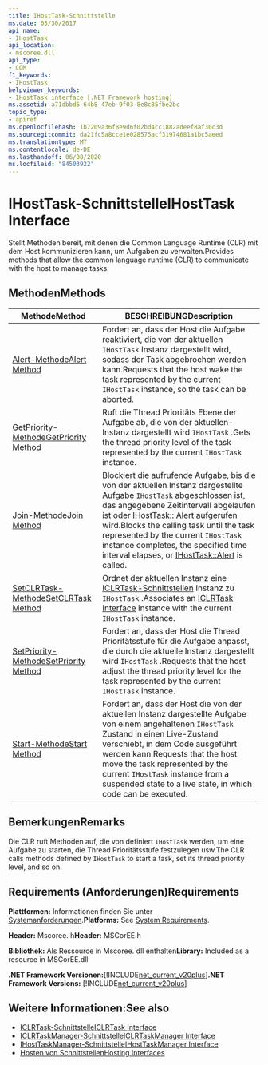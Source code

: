 ```yaml
---
title: IHostTask-Schnittstelle
ms.date: 03/30/2017
api_name:
- IHostTask
api_location:
- mscoree.dll
api_type:
- COM
f1_keywords:
- IHostTask
helpviewer_keywords:
- IHostTask interface [.NET Framework hosting]
ms.assetid: a71dbbd5-64b8-47eb-9f03-8e8c85fbe2bc
topic_type:
- apiref
ms.openlocfilehash: 1b7209a36f8e9d6f02bd4cc1882adeef8af30c3d
ms.sourcegitcommit: da21fc5a8cce1e028575acf31974681a1bc5aeed
ms.translationtype: MT
ms.contentlocale: de-DE
ms.lasthandoff: 06/08/2020
ms.locfileid: "84503922"
---
```

# <a name="ihosttask-interface"></a><span data-ttu-id="cfe34-102">IHostTask-Schnittstelle</span><span class="sxs-lookup"><span data-stu-id="cfe34-102">IHostTask Interface</span></span>
<span data-ttu-id="cfe34-103">Stellt Methoden bereit, mit denen die Common Language Runtime (CLR) mit dem Host kommunizieren kann, um Aufgaben zu verwalten.</span><span class="sxs-lookup"><span data-stu-id="cfe34-103">Provides methods that allow the common language runtime (CLR) to communicate with the host to manage tasks.</span></span>  
  
## <a name="methods"></a><span data-ttu-id="cfe34-104">Methoden</span><span class="sxs-lookup"><span data-stu-id="cfe34-104">Methods</span></span>  
  
|<span data-ttu-id="cfe34-105">Methode</span><span class="sxs-lookup"><span data-stu-id="cfe34-105">Method</span></span>|<span data-ttu-id="cfe34-106">BESCHREIBUNG</span><span class="sxs-lookup"><span data-stu-id="cfe34-106">Description</span></span>|  
|------------|-----------------|  
|[<span data-ttu-id="cfe34-107">Alert-Methode</span><span class="sxs-lookup"><span data-stu-id="cfe34-107">Alert Method</span></span>](ihosttask-alert-method.md)|<span data-ttu-id="cfe34-108">Fordert an, dass der Host die Aufgabe reaktiviert, die von der aktuellen `IHostTask` Instanz dargestellt wird, sodass der Task abgebrochen werden kann.</span><span class="sxs-lookup"><span data-stu-id="cfe34-108">Requests that the host wake the task represented by the current `IHostTask` instance, so the task can be aborted.</span></span>|  
|[<span data-ttu-id="cfe34-109">GetPriority-Methode</span><span class="sxs-lookup"><span data-stu-id="cfe34-109">GetPriority Method</span></span>](ihosttask-getpriority-method.md)|<span data-ttu-id="cfe34-110">Ruft die Thread Prioritäts Ebene der Aufgabe ab, die von der aktuellen-Instanz dargestellt wird `IHostTask` .</span><span class="sxs-lookup"><span data-stu-id="cfe34-110">Gets the thread priority level of the task represented by the current `IHostTask` instance.</span></span>|  
|[<span data-ttu-id="cfe34-111">Join-Methode</span><span class="sxs-lookup"><span data-stu-id="cfe34-111">Join Method</span></span>](ihosttask-join-method.md)|<span data-ttu-id="cfe34-112">Blockiert die aufrufende Aufgabe, bis die von der aktuellen Instanz dargestellte Aufgabe `IHostTask` abgeschlossen ist, das angegebene Zeitintervall abgelaufen ist oder [IHostTask:: Alert](ihosttask-alert-method.md) aufgerufen wird.</span><span class="sxs-lookup"><span data-stu-id="cfe34-112">Blocks the calling task until the task represented by the current `IHostTask` instance completes, the specified time interval elapses, or [IHostTask::Alert](ihosttask-alert-method.md) is called.</span></span>|  
|[<span data-ttu-id="cfe34-113">SetCLRTask-Methode</span><span class="sxs-lookup"><span data-stu-id="cfe34-113">SetCLRTask Method</span></span>](ihosttask-setclrtask-method.md)|<span data-ttu-id="cfe34-114">Ordnet der aktuellen Instanz eine [ICLRTask-Schnittstellen](iclrtask-interface.md) Instanz zu `IHostTask` .</span><span class="sxs-lookup"><span data-stu-id="cfe34-114">Associates an [ICLRTask Interface](iclrtask-interface.md) instance with the current `IHostTask` instance.</span></span>|  
|[<span data-ttu-id="cfe34-115">SetPriority-Methode</span><span class="sxs-lookup"><span data-stu-id="cfe34-115">SetPriority Method</span></span>](ihosttask-setpriority-method.md)|<span data-ttu-id="cfe34-116">Fordert an, dass der Host die Thread Prioritätsstufe für die Aufgabe anpasst, die durch die aktuelle Instanz dargestellt wird `IHostTask` .</span><span class="sxs-lookup"><span data-stu-id="cfe34-116">Requests that the host adjust the thread priority level for the task represented by the current `IHostTask` instance.</span></span>|  
|[<span data-ttu-id="cfe34-117">Start-Methode</span><span class="sxs-lookup"><span data-stu-id="cfe34-117">Start Method</span></span>](ihosttask-start-method.md)|<span data-ttu-id="cfe34-118">Fordert an, dass der Host die von der aktuellen Instanz dargestellte Aufgabe von einem angehaltenen `IHostTask` Zustand in einen Live-Zustand verschiebt, in dem Code ausgeführt werden kann.</span><span class="sxs-lookup"><span data-stu-id="cfe34-118">Requests that the host move the task represented by the current `IHostTask` instance from a suspended state to a live state, in which code can be executed.</span></span>|  
  
## <a name="remarks"></a><span data-ttu-id="cfe34-119">Bemerkungen</span><span class="sxs-lookup"><span data-stu-id="cfe34-119">Remarks</span></span>  
 <span data-ttu-id="cfe34-120">Die CLR ruft Methoden auf, die von definiert `IHostTask` werden, um eine Aufgabe zu starten, die Thread Prioritätsstufe festzulegen usw.</span><span class="sxs-lookup"><span data-stu-id="cfe34-120">The CLR calls methods defined by `IHostTask` to start a task, set its thread priority level, and so on.</span></span>  
  
## <a name="requirements"></a><span data-ttu-id="cfe34-121">Requirements (Anforderungen)</span><span class="sxs-lookup"><span data-stu-id="cfe34-121">Requirements</span></span>  
 <span data-ttu-id="cfe34-122">**Plattformen:** Informationen finden Sie unter [Systemanforderungen](../../get-started/system-requirements.md).</span><span class="sxs-lookup"><span data-stu-id="cfe34-122">**Platforms:** See [System Requirements](../../get-started/system-requirements.md).</span></span>  
  
 <span data-ttu-id="cfe34-123">**Header:** Mscoree. h</span><span class="sxs-lookup"><span data-stu-id="cfe34-123">**Header:** MSCorEE.h</span></span>  
  
 <span data-ttu-id="cfe34-124">**Bibliothek:** Als Ressource in Mscoree. dll enthalten</span><span class="sxs-lookup"><span data-stu-id="cfe34-124">**Library:** Included as a resource in MSCorEE.dll</span></span>  
  
 <span data-ttu-id="cfe34-125">**.NET Framework Versionen:**[!INCLUDE[net_current_v20plus](../../../../includes/net-current-v20plus-md.md)]</span><span class="sxs-lookup"><span data-stu-id="cfe34-125">**.NET Framework Versions:** [!INCLUDE[net_current_v20plus](../../../../includes/net-current-v20plus-md.md)]</span></span>  
  
## <a name="see-also"></a><span data-ttu-id="cfe34-126">Weitere Informationen:</span><span class="sxs-lookup"><span data-stu-id="cfe34-126">See also</span></span>

- [<span data-ttu-id="cfe34-127">ICLRTask-Schnittstelle</span><span class="sxs-lookup"><span data-stu-id="cfe34-127">ICLRTask Interface</span></span>](iclrtask-interface.md)
- [<span data-ttu-id="cfe34-128">ICLRTaskManager-Schnittstelle</span><span class="sxs-lookup"><span data-stu-id="cfe34-128">ICLRTaskManager Interface</span></span>](iclrtaskmanager-interface.md)
- [<span data-ttu-id="cfe34-129">IHostTaskManager-Schnittstelle</span><span class="sxs-lookup"><span data-stu-id="cfe34-129">IHostTaskManager Interface</span></span>](ihosttaskmanager-interface.md)
- [<span data-ttu-id="cfe34-130">Hosten von Schnittstellen</span><span class="sxs-lookup"><span data-stu-id="cfe34-130">Hosting Interfaces</span></span>](hosting-interfaces.md)
